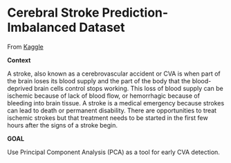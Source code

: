 # Cerebral Stroke Prediction-Imbalanced Dataset

From [Kaggle](https://www.kaggle.com/datasets/shashwatwork/cerebral-stroke-predictionimbalaced-dataset)

**Context**

A stroke, also known as a cerebrovascular accident or CVA is when part of the brain loses its blood supply and the part of the body that the blood-deprived brain cells control stops working. This loss of blood supply can be ischemic because of lack of blood flow, or hemorrhagic because of bleeding into brain tissue. A stroke is a medical emergency because strokes can lead to death or permanent disability. There are opportunities to treat ischemic strokes but that treatment needs to be started in the first few hours after the signs of a stroke begin.

**GOAL**

Use Principal Component Analysis (PCA) as a tool for early CVA detection.
